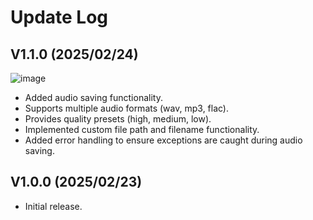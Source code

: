 # Update Log

## V1.1.0 (2025/02/24)
![image](https://github.com/user-attachments/assets/f9629581-54fc-4fdf-9711-f4924796ba50)
- Added audio saving functionality.
- Supports multiple audio formats (wav, mp3, flac).
- Provides quality presets (high, medium, low).
- Implemented custom file path and filename functionality.
- Added error handling to ensure exceptions are caught during audio saving.


## V1.0.0 (2025/02/23)
- Initial release.
